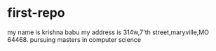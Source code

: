 # first-repo
my name is krishna babu
my address is 314w,7'th street,maryville,MO 64468.
pursuing masters in computer science